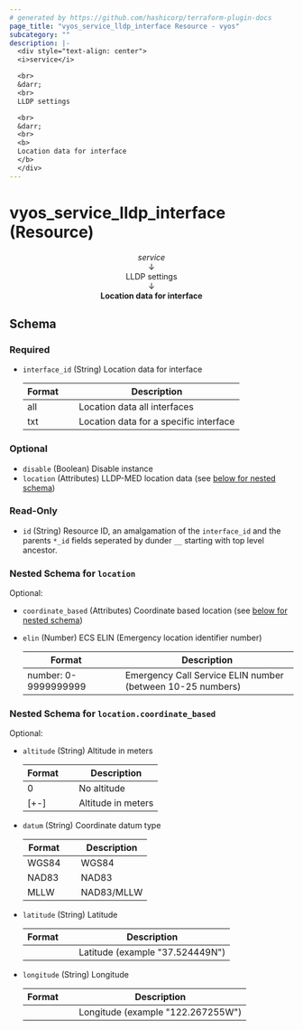 ```yaml
---
# generated by https://github.com/hashicorp/terraform-plugin-docs
page_title: "vyos_service_lldp_interface Resource - vyos"
subcategory: ""
description: |-
  <div style="text-align: center">
  <i>service</i>

  <br>
  &darr;
  <br>
  LLDP settings

  <br>
  &darr;
  <br>
  <b>
  Location data for interface
  </b>
  </div>
---
```


# vyos_service_lldp_interface (Resource)

<div style="text-align: center">
<i>service</i>

<br>
&darr;
<br>
LLDP settings

<br>
&darr;
<br>
<b>
Location data for interface
</b>
</div>



<!-- schema generated by tfplugindocs -->
## Schema

### Required

- `interface_id` (String) Location data for interface

    |  Format &emsp; | Description  |
    |----------|---------------|
    |  all  &emsp; |  Location data all interfaces  |
    |  txt  &emsp; |  Location data for a specific interface  |

### Optional

- `disable` (Boolean) Disable instance
- `location` (Attributes) LLDP-MED location data (see [below for nested schema](#nestedatt--location))

### Read-Only

- `id` (String) Resource ID, an amalgamation of the `interface_id` and the parents `*_id` fields seperated by dunder `__` starting with top level ancestor.

<a id="nestedatt--location"></a>
### Nested Schema for `location`

Optional:

- `coordinate_based` (Attributes) Coordinate based location (see [below for nested schema](#nestedatt--location--coordinate_based))
- `elin` (Number) ECS ELIN (Emergency location identifier number)

    |  Format &emsp; | Description  |
    |----------|---------------|
    |  number: 0-9999999999  &emsp; |  Emergency Call Service ELIN number (between 10-25 numbers)  |

<a id="nestedatt--location--coordinate_based"></a>
### Nested Schema for `location.coordinate_based`

Optional:

- `altitude` (String) Altitude in meters

    |  Format &emsp; | Description  |
    |----------|---------------|
    |  0  &emsp; |  No altitude  |
    |  [+-]<meters>  &emsp; |  Altitude in meters  |
- `datum` (String) Coordinate datum type

    |  Format &emsp; | Description  |
    |----------|---------------|
    |  WGS84  &emsp; |  WGS84  |
    |  NAD83  &emsp; |  NAD83  |
    |  MLLW  &emsp; |  NAD83/MLLW  |
- `latitude` (String) Latitude

    |  Format &emsp; | Description  |
    |----------|---------------|
    |  <latitude>  &emsp; |  Latitude (example "37.524449N")  |
- `longitude` (String) Longitude

    |  Format &emsp; | Description  |
    |----------|---------------|
    |  <longitude>  &emsp; |  Longitude (example "122.267255W")  |

